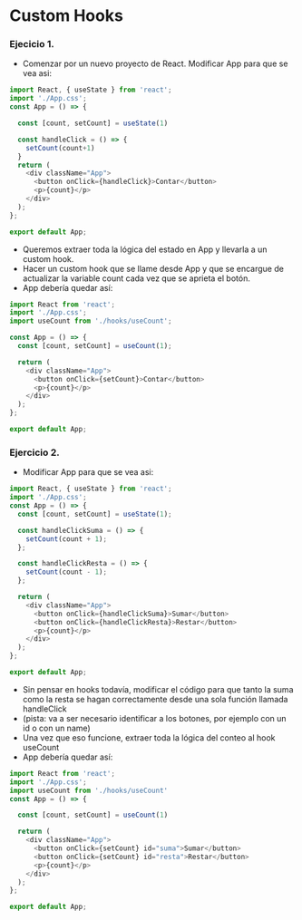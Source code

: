 # Custom Hooks

### Ejecicio 1. 
- Comenzar por un nuevo proyecto de React. Modificar App para que se vea asi:

```js
import React, { useState } from 'react';
import './App.css';
const App = () => {

  const [count, setCount] = useState(1)

  const handleClick = () => {
    setCount(count+1)
  }
  return (
    <div className="App">
      <button onClick={handleClick}>Contar</button>
      <p>{count}</p>
    </div>
  );
};

export default App;
```

- Queremos extraer toda la lógica del estado en App y llevarla a un custom hook. 
- Hacer un custom hook que se llame desde App y que se encargue de actualizar la variable count cada vez que se aprieta el botón. 
- App debería quedar así:

```js
import React from 'react';
import './App.css';
import useCount from './hooks/useCount';

const App = () => {
  const [count, setCount] = useCount(1);

  return (
    <div className="App">
      <button onClick={setCount}>Contar</button>
      <p>{count}</p>
    </div>
  );
};

export default App;
```

### Ejercicio 2.

- Modificar App para que se vea asi:

```js
import React, { useState } from 'react';
import './App.css';
const App = () => {
  const [count, setCount] = useState(1);

  const handleClickSuma = () => {
    setCount(count + 1);
  };

  const handleClickResta = () => {
    setCount(count - 1);
  };

  return (
    <div className="App">
      <button onClick={handleClickSuma}>Sumar</button>
      <button onClick={handleClickResta}>Restar</button>
      <p>{count}</p>
    </div>
  );
};

export default App;
```

- Sin pensar en hooks todavía, modificar el código para que tanto la suma como la resta se hagan correctamente desde una sola función llamada handleClick 
- (pista: va a ser necesario identificar a los botones, por ejemplo con un id o con un name)
- Una vez que eso funcione, extraer toda la lógica del conteo al hook useCount
- App debería quedar así:

```js
import React from 'react';
import './App.css';
import useCount from './hooks/useCount'
const App = () => {

  const [count, setCount] = useCount(1)

  return (
    <div className="App">
      <button onClick={setCount} id="suma">Sumar</button>
      <button onClick={setCount} id="resta">Restar</button>
      <p>{count}</p>
    </div>
  );
};

export default App;
```




